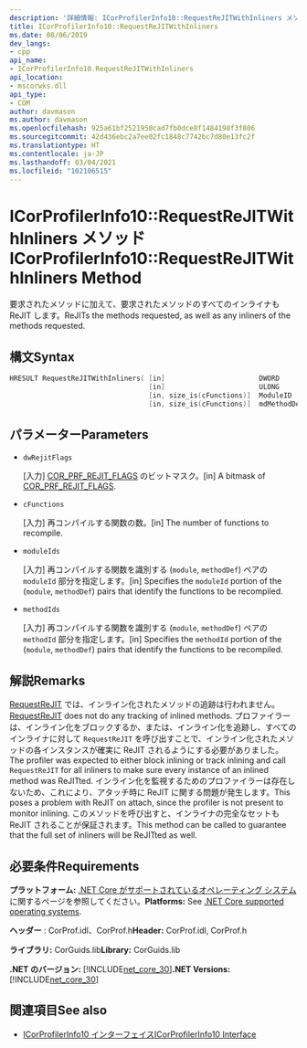 ```yaml
---
description: '詳細情報: ICorProfilerInfo10::RequestReJITWithInliners メソッド'
title: ICorProfilerInfo10::RequestReJITWithInliners
ms.date: 08/06/2019
dev_langs:
- cpp
api_name:
- ICorProfilerInfo10.RequestReJITWithInliners
api_location:
- mscorwks.dll
api_type:
- COM
author: davmason
ms.author: davmason
ms.openlocfilehash: 925a61bf2521950cad7fb0dce8f1484198f3f806
ms.sourcegitcommit: 42d436ebc2a7ee02fc1848c7742bc7d80e13fc2f
ms.translationtype: HT
ms.contentlocale: ja-JP
ms.lasthandoff: 03/04/2021
ms.locfileid: "102106515"
---
```

# <a name="icorprofilerinfo10requestrejitwithinliners-method"></a><span data-ttu-id="11dca-103">ICorProfilerInfo10::RequestReJITWithInliners メソッド</span><span class="sxs-lookup"><span data-stu-id="11dca-103">ICorProfilerInfo10::RequestReJITWithInliners Method</span></span>

<span data-ttu-id="11dca-104">要求されたメソッドに加えて、要求されたメソッドのすべてのインライナも ReJIT します。</span><span class="sxs-lookup"><span data-stu-id="11dca-104">ReJITs the methods requested, as well as any inliners of the methods requested.</span></span>

## <a name="syntax"></a><span data-ttu-id="11dca-105">構文</span><span class="sxs-lookup"><span data-stu-id="11dca-105">Syntax</span></span>

```cpp
HRESULT RequestReJITWithInliners( [in]                       DWORD       dwRejitFlags,
                                  [in]                       ULONG       cFunctions,
                                  [in, size_is(cFunctions)]  ModuleID    moduleIds[],
                                  [in, size_is(cFunctions)]  mdMethodDef methodIds[]);
```

## <a name="parameters"></a><span data-ttu-id="11dca-106">パラメーター</span><span class="sxs-lookup"><span data-stu-id="11dca-106">Parameters</span></span>

- `dwRejitFlags`

  <span data-ttu-id="11dca-107">\[入力] [COR_PRF_REJIT_FLAGS](cor-prf-rejit-flags-enumeration.md) のビットマスク。</span><span class="sxs-lookup"><span data-stu-id="11dca-107">\[in] A bitmask of [COR_PRF_REJIT_FLAGS](cor-prf-rejit-flags-enumeration.md).</span></span>

- `cFunctions`

  <span data-ttu-id="11dca-108">\[入力] 再コンパイルする関数の数。</span><span class="sxs-lookup"><span data-stu-id="11dca-108">\[in] The number of functions to recompile.</span></span>

- `moduleIds`

  <span data-ttu-id="11dca-109">\[入力] 再コンパイルする関数を識別する (`module`, `methodDef`) ペアの `moduleId` 部分を指定します。</span><span class="sxs-lookup"><span data-stu-id="11dca-109">\[in] Specifies the `moduleId` portion of the (`module`, `methodDef`) pairs that identify the functions to be recompiled.</span></span>

- `methodIds`

  <span data-ttu-id="11dca-110">\[入力] 再コンパイルする関数を識別する (`module`, `methodDef`) ペアの `methodId` 部分を指定します。</span><span class="sxs-lookup"><span data-stu-id="11dca-110">\[in] Specifies the `methodId` portion of the (`module`, `methodDef`) pairs that identify the functions to be recompiled.</span></span>

## <a name="remarks"></a><span data-ttu-id="11dca-111">解説</span><span class="sxs-lookup"><span data-stu-id="11dca-111">Remarks</span></span>

<span data-ttu-id="11dca-112">[RequestReJIT](icorprofilerinfo4-requestrejit-method.md) では、インライン化されたメソッドの追跡は行われません。</span><span class="sxs-lookup"><span data-stu-id="11dca-112">[RequestReJIT](icorprofilerinfo4-requestrejit-method.md) does not do any tracking of inlined methods.</span></span> <span data-ttu-id="11dca-113">プロファイラーは、インライン化をブロックするか、または、インライン化を追跡し、すべてのインライナに対して `RequestReJIT` を呼び出すことで、インライン化されたメソッドの各インスタンスが確実に ReJIT されるようにする必要がありました。</span><span class="sxs-lookup"><span data-stu-id="11dca-113">The profiler was expected to either block inlining or track inlining and call `RequestReJIT` for all inliners to make sure every instance of an inlined method was ReJITted.</span></span> <span data-ttu-id="11dca-114">インライン化を監視するためのプロファイラーは存在しないため、これにより、アタッチ時に ReJIT に関する問題が発生します。</span><span class="sxs-lookup"><span data-stu-id="11dca-114">This poses a problem with ReJIT on attach, since the profiler is not present to monitor inlining.</span></span> <span data-ttu-id="11dca-115">このメソッドを呼び出すと、インライナの完全なセットも ReJIT されることが保証されます。</span><span class="sxs-lookup"><span data-stu-id="11dca-115">This method can be called to guarantee that the full set of inliners will be ReJITted as well.</span></span>

## <a name="requirements"></a><span data-ttu-id="11dca-116">必要条件</span><span class="sxs-lookup"><span data-stu-id="11dca-116">Requirements</span></span>

<span data-ttu-id="11dca-117">**プラットフォーム:** [.NET Core がサポートされているオペレーティング システム](../../../core/install/windows.md?pivots=os-windows)に関するページを参照してください。</span><span class="sxs-lookup"><span data-stu-id="11dca-117">**Platforms:** See [.NET Core supported operating systems](../../../core/install/windows.md?pivots=os-windows).</span></span>

<span data-ttu-id="11dca-118">**ヘッダー** : CorProf.idl、CorProf.h</span><span class="sxs-lookup"><span data-stu-id="11dca-118">**Header:** CorProf.idl, CorProf.h</span></span>

<span data-ttu-id="11dca-119">**ライブラリ:** CorGuids.lib</span><span class="sxs-lookup"><span data-stu-id="11dca-119">**Library:** CorGuids.lib</span></span>

<span data-ttu-id="11dca-120">**.NET のバージョン:** [!INCLUDE[net_core_30](../../../../includes/net-core-30-md.md)]</span><span class="sxs-lookup"><span data-stu-id="11dca-120">**.NET Versions:** [!INCLUDE[net_core_30](../../../../includes/net-core-30-md.md)]</span></span>

## <a name="see-also"></a><span data-ttu-id="11dca-121">関連項目</span><span class="sxs-lookup"><span data-stu-id="11dca-121">See also</span></span>

- [<span data-ttu-id="11dca-122">ICorProfilerInfo10 インターフェイス</span><span class="sxs-lookup"><span data-stu-id="11dca-122">ICorProfilerInfo10 Interface</span></span>](icorprofilerinfo10-interface.md)
